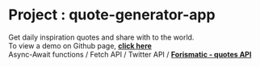 # Project : quote-generator-app
Get daily inspiration quotes and share with to the world.\
To view a demo on Github page, **[click here](https://criscrispy.github.io/quote-generator-app/)**\
Async-Await functions / Fetch API / Twitter API / **[Forismatic - quotes API](https://forismatic.com/en/api/)**
